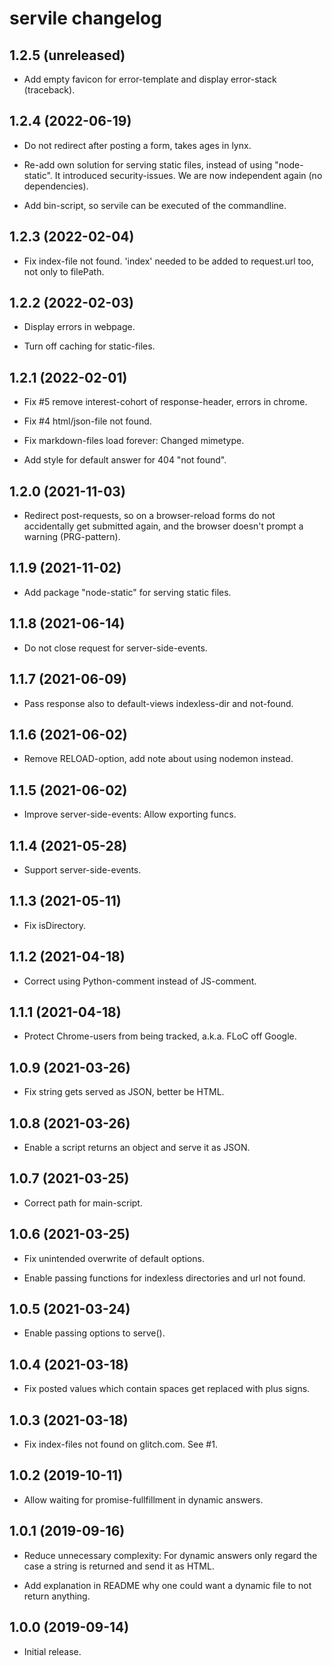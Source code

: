 # servile changelog


## 1.2.5 (unreleased)

* Add empty favicon for error-template and display
  error-stack (traceback).

## 1.2.4 (2022-06-19)

* Do not redirect after posting a form, takes ages in lynx.

* Re-add own solution for serving static files, instead of
  using "node-static". It introduced security-issues. We
  are now independent again (no dependencies).

* Add bin-script, so servile can be executed of the commandline.


## 1.2.3 (2022-02-04)

* Fix index-file not found. 'index' needed to be added to
  request.url too, not only to filePath.


## 1.2.2 (2022-02-03)

* Display errors in webpage.

* Turn off caching for static-files.


## 1.2.1 (2022-02-01)

* Fix #5 remove interest-cohort of response-header, errors in chrome.

* Fix #4 html/json-file not found.

* Fix markdown-files load forever: Changed mimetype.

* Add style for default answer for 404 "not found".

## 1.2.0 (2021-11-03)

* Redirect post-requests, so on a browser-reload forms do not
  accidentally get submitted again, and the browser doesn't
  prompt a warning (PRG-pattern).

## 1.1.9 (2021-11-02)

* Add package "node-static" for serving static files.

## 1.1.8 (2021-06-14)

* Do not close request for server-side-events.

## 1.1.7 (2021-06-09)

* Pass response also to default-views indexless-dir and not-found.

## 1.1.6 (2021-06-02)

* Remove RELOAD-option, add note about using nodemon instead.

## 1.1.5 (2021-06-02)

* Improve server-side-events: Allow exporting funcs.

## 1.1.4 (2021-05-28)

* Support server-side-events.

## 1.1.3 (2021-05-11)

* Fix isDirectory.

## 1.1.2 (2021-04-18)

* Correct using Python-comment instead of JS-comment.

## 1.1.1 (2021-04-18)

* Protect Chrome-users from being tracked, a.k.a. FLoC off Google.

## 1.0.9 (2021-03-26)

* Fix string gets served as JSON, better be HTML.

## 1.0.8 (2021-03-26)

* Enable a script returns an object and serve it as JSON.

## 1.0.7 (2021-03-25)

* Correct path for main-script.

## 1.0.6 (2021-03-25)

* Fix unintended overwrite of default options.

* Enable passing functions for indexless directories and url not found.

## 1.0.5 (2021-03-24)

* Enable passing options to serve().

## 1.0.4 (2021-03-18)

* Fix posted values which contain spaces get replaced with plus signs.

## 1.0.3 (2021-03-18)

* Fix index-files not found on glitch.com. See #1.


## 1.0.2 (2019-10-11)

* Allow waiting for promise-fullfillment in dynamic answers.


## 1.0.1 (2019-09-16)

* Reduce unnecessary complexity: For dynamic answers only
  regard the case a string is returned and send it as HTML.

* Add explanation in README why one could want a dynamic file
  to not return anything.


## 1.0.0 (2019-09-14)

* Initial release.

